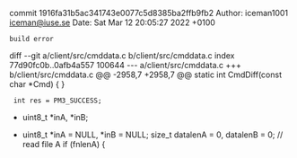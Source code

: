 commit 1916fa31b5ac341743e0077c5d8385ba2ffb9fb2
Author: iceman1001 <iceman@iuse.se>
Date:   Sat Mar 12 20:05:27 2022 +0100

    build error

diff --git a/client/src/cmddata.c b/client/src/cmddata.c
index 77d90fc0b..0afb4a557 100644
--- a/client/src/cmddata.c
+++ b/client/src/cmddata.c
@@ -2958,7 +2958,7 @@ static int CmdDiff(const char *Cmd) {
     }
 
     int res = PM3_SUCCESS;
-    uint8_t *inA, *inB;
+    uint8_t *inA = NULL, *inB = NULL;
     size_t datalenA = 0, datalenB = 0;
     // read file A
     if (fnlenA) {
